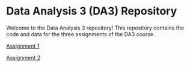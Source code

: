 # Data Analysis 3 (DA3) Repository

Welcome to the Data Analysis 3 repository! This repository contains the code and data for the three assignments of the DA3 course.

[Assignment 1](https://github.com/artyomashigov/da3/tree/main/da3_assignment1)

[Assignment 2](https://github.com/artyomashigov/da3/tree/main/da3_assignment2)


